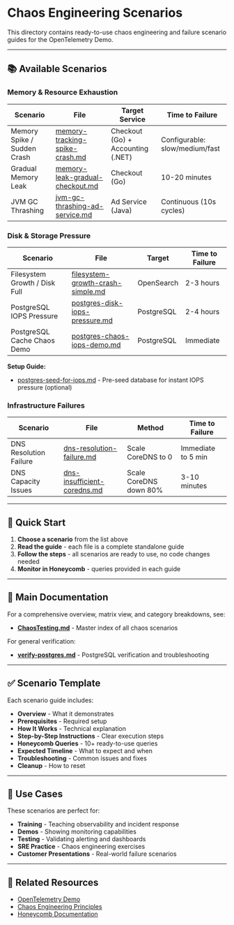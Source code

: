 # Chaos Engineering Scenarios

This directory contains ready-to-use chaos engineering and failure scenario guides for the OpenTelemetry Demo.

---

## 📚 **Available Scenarios**

### **Memory & Resource Exhaustion**

| **Scenario**                | **File**                                                           | **Target Service**                | **Time to Failure**            |
| --------------------------- | ------------------------------------------------------------------ | --------------------------------- | ------------------------------ |
| Memory Spike / Sudden Crash | [memory-tracking-spike-crash.md](memory-tracking-spike-crash.md)   | Checkout (Go) + Accounting (.NET) | Configurable: slow/medium/fast |
| Gradual Memory Leak         | [memory-leak-gradual-checkout.md](memory-leak-gradual-checkout.md) | Checkout (Go)                     | 10-20 minutes                  |
| JVM GC Thrashing            | [jvm-gc-thrashing-ad-service.md](jvm-gc-thrashing-ad-service.md)   | Ad Service (Java)                 | Continuous (10s cycles)        |

### **Disk & Storage Pressure**

| **Scenario**                  | **File**                                                               | **Target** | **Time to Failure** |
| ----------------------------- | ---------------------------------------------------------------------- | ---------- | ------------------- |
| Filesystem Growth / Disk Full | [filesystem-growth-crash-simple.md](filesystem-growth-crash-simple.md) | OpenSearch | 2-3 hours           |
| PostgreSQL IOPS Pressure      | [postgres-disk-iops-pressure.md](postgres-disk-iops-pressure.md)       | PostgreSQL | 2-4 hours           |
| PostgreSQL Cache Chaos Demo   | [postgres-chaos-iops-demo.md](postgres-chaos-iops-demo.md)             | PostgreSQL | Immediate           |

**Setup Guide:**

- [postgres-seed-for-iops.md](postgres-seed-for-iops.md) - Pre-seed database for instant IOPS pressure (optional)

### **Infrastructure Failures**

| **Scenario**           | **File**                                                   | **Method**             | **Time to Failure** |
| ---------------------- | ---------------------------------------------------------- | ---------------------- | ------------------- |
| DNS Resolution Failure | [dns-resolution-failure.md](dns-resolution-failure.md)     | Scale CoreDNS to 0     | Immediate to 5 min  |
| DNS Capacity Issues    | [dns-insufficient-coredns.md](dns-insufficient-coredns.md) | Scale CoreDNS down 80% | 3-10 minutes        |

---

## 🚀 **Quick Start**

1. **Choose a scenario** from the list above
2. **Read the guide** - each file is a complete standalone guide
3. **Follow the steps** - all scenarios are ready to use, no code changes needed
4. **Monitor in Honeycomb** - queries provided in each guide

---

## 📖 **Main Documentation**

For a comprehensive overview, matrix view, and category breakdowns, see:

- **[ChaosTesting.md](../ChaosTesting.md)** - Master index of all chaos scenarios

For general verification:

- **[verify-postgres.md](../infra/verify-postgres.md)** - PostgreSQL verification and troubleshooting

---

## ✅ **Scenario Template**

Each scenario guide includes:

- **Overview** - What it demonstrates
- **Prerequisites** - Required setup
- **How It Works** - Technical explanation
- **Step-by-Step Instructions** - Clear execution steps
- **Honeycomb Queries** - 10+ ready-to-use queries
- **Expected Timeline** - What to expect and when
- **Troubleshooting** - Common issues and fixes
- **Cleanup** - How to reset

---

## 🎯 **Use Cases**

These scenarios are perfect for:

- **Training** - Teaching observability and incident response
- **Demos** - Showing monitoring capabilities
- **Testing** - Validating alerting and dashboards
- **SRE Practice** - Chaos engineering exercises
- **Customer Presentations** - Real-world failure scenarios

---

## 🔗 **Related Resources**

- [OpenTelemetry Demo](https://github.com/open-telemetry/opentelemetry-demo)
- [Chaos Engineering Principles](https://principlesofchaos.org/)
- [Honeycomb Documentation](https://docs.honeycomb.io)
